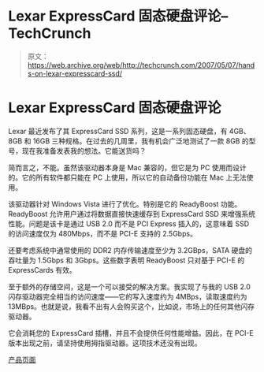 # Lexar ExpressCard 固态硬盘评论–TechCrunch

> 原文：<https://web.archive.org/web/http://techcrunch.com/2007/05/07/hands-on-lexar-expresscard-ssd/>

# Lexar ExpressCard 固态硬盘评论

Lexar 最近发布了其 ExpressCard SSD 系列，这是一系列固态硬盘，有 4GB、8GB 和 16GB 三种规格。在过去的几周里，我有机会广泛地测试了一款 8GB 的型号，现在我准备发表我的想法。它能送货吗？


简而言之，不能。虽然该驱动器本身是 Mac 兼容的，但它是为 PC 使用而设计的。它的所有软件都只能在 PC 上使用，所以它的自动备份功能在 Mac 上无法使用。

该驱动器针对 Windows Vista 进行了优化。特别是它的 ReadyBoost 功能。ReadyBoost 允许用户通过将数据直接快速缓存到 ExpressCard SSD 来增强系统性能。问题是该卡是通过 USB 2.0 而不是 PCI Express 插入的，这意味着 SSD 的访问速度仅为 480Mbps，而不是 PCI-E 支持的 2.5Gbps。

还要考虑系统中通常使用的 DDR2 内存传输速度至少为 3.2GBps，SATA 硬盘的吞吐量为 1.5Gbps 和 3Gbps。这些数字表明 ReadyBoost 只对基于 PCI-E 的 ExpressCards 有效。

至于额外的存储空间，这是一个可以接受的解决方案。我实现了与我的 USB 2.0 闪存驱动器完全相当的访问速度——它的写入速度约为 4MBps，读取速度约为 13MBps。也就是说，我看不出有人会购买这个，比如说，市场上的任何其他闪存驱动器。

它会消耗您的 ExpressCard 插槽，并且不会提供任何性能增益。因此，在 PCI-E 版本出现之前，请坚持使用拇指驱动器。这项技术还没有出现。

[产品页面](https://web.archive.org/web/20201123193149/http://www.lexar.com/ssd/expresscard.html)